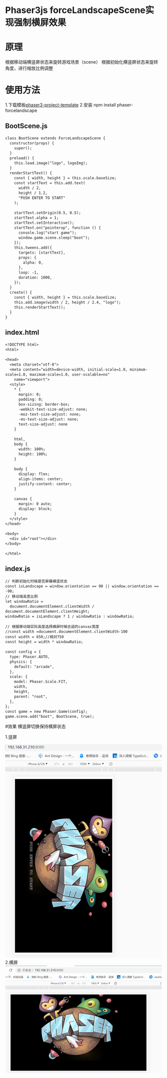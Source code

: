 # Phaser3js forceLandscapeScene实现强制横屏效果
# 原理
根据移动端横竖屏状态来旋转游戏场景（scene）
根据初始化横竖屏状态来旋转角度，进行缩放比例调整

# 使用方法
1.下载模板[phaser3-project-template](https://github.com/photonstorm/phaser3-project-template)
2.安装 npm install phaser-forcelandscape


## BootScene.js    
    class BootScene extends ForceLandscapeScene {
      constructor(props) {
    	super();
      }
      preload() {
    	this.load.image("logo", logoImg);
      }
      renderStartText() {
	    const { width, height } = this.scale.baseSize;
	    const startText = this.add.text(
	      width / 2,
	      height / 1.2,
	      "PUSH ENTER TO START"
	    );
	    
	    startText.setOrigin(0.5, 0.5);
	    startText.alpha = 1;
	    startText.setInteractive();
	    startText.on("pointerup", function () {
	      console.log("start game");
	      window.game.scene.sleep("boot");
	    });
	    this.tweens.add({
	      targets: [startText],
	      props: {
	    	alpha: 0,
	      },
	      loop: -1,
	      duration: 1000,
	    });
      }
      create() {
	    const { width, height } = this.scale.baseSize;
	    this.add.image(width / 2, height / 2.4, "logo");
	    this.renderStartText();
	  }
    }

## index.html
	<!DOCTYPE html>
	<html>
	
	<head>
	  <meta charset="utf-8">
	  <meta content="width=device-width, initial-scale=1.0, minimum-scale=1.0, maximum-scale=1.0, user-scalable=no"
	    name="viewport">
	  <style>
	    * {
	      margin: 0;
	      padding: 0;
	      box-sizing: border-box;
	      -webkit-text-size-adjust: none;
	      -moz-text-size-adjust: none;
	      -ms-text-size-adjust: none;
	      text-size-adjust: none
	    }
	
	    html,
	    body {
	      width: 100%;
	      height: 100%;
	    }
	
	    body {
	      display: flex;
	      align-items: center;
	      justify-content: center;
	    }
	
	    canvas {
	      margin: 0 auto;
	      display: block;
	    }
	  </style>
	</head>
	
	<body>
	  <div id="root"></div>
	</body>
	
	</html>



## index.js

	// 判断初始化时候是否屏幕横竖状态
	const isLandscape = window.orientation == 90 || window.orientation == -90;
	// 移动端高宽比例
	let windowRatio =
	  document.documentElement.clientWidth / document.documentElement.clientHeight;
	windowRatio = isLandscape ? 1 / windowRatio : windowRatio;
	
	// 根据移动端实际高度选择横屏时候合适的canvas宽度
	//const width =document.documentElement.clientWidth-100
	const width = 650;//相对750
	const height = width * windowRatio;
	
	const config = {
	  type: Phaser.AUTO,
	  physics: {
	    default: "arcade",
	  },
	  scale: {
	    model: Phaser.Scale.FIT,
	    width,
	    height,
	    parent: "root",
	  },
	};
	const game = new Phaser.Game(config);
	game.scene.add("boot", BootScene, true);

#效果
横竖屏切换保持横屏状态


1.竖屏

![](https://raw.githubusercontent.com/JingRen790838213/phaser3-forcelandscape/master/7a89bc235b3c3bbaec732b6d6b4e24b.png)
2.横屏
![](https://raw.githubusercontent.com/JingRen790838213/phaser3-forcelandscape/master/e56e36056a86af75f43d072d7626916.png)